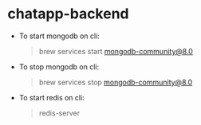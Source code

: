 # chatapp-backend

- To start mongodb on cli:

  > brew services start mongodb-community@8.0

- To stop mongodb on cli:

  > brew services stop mongodb-community@8.0

- To start redis on cli:
  > redis-server
